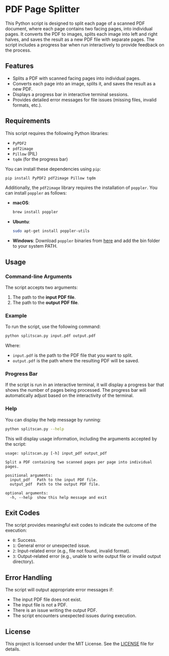 # PDF Page Splitter

This Python script is designed to split each page of a scanned PDF document, where each page contains two facing pages,
into individual pages. It converts the PDF to images, splits each image into left and right halves, and saves the result
as a new PDF file with separate pages. The script includes a progress bar when run interactively to provide feedback on
the process.

## Features

- Splits a PDF with scanned facing pages into individual pages.
- Converts each page into an image, splits it, and saves the result as a new PDF.
- Displays a progress bar in interactive terminal sessions.
- Provides detailed error messages for file issues (missing files, invalid formats, etc.).

## Requirements

This script requires the following Python libraries:

- `PyPDF2`
- `pdf2image`
- `Pillow` (PIL)
- `tqdm` (for the progress bar)

You can install these dependencies using `pip`:

```bash
pip install PyPDF2 pdf2image Pillow tqdm
```

Additionally, the `pdf2image` library requires the installation of `poppler`. You can install `poppler` as follows:

- **macOS**:
    ```bash
    brew install poppler
    ```
- **Ubuntu**:
    ```bash
    sudo apt-get install poppler-utils
    ```
- **Windows**: Download `poppler` binaries from [here](http://blog.alivate.com.au/poppler-windows/) and add the bin
    folder to your system PATH.

## Usage

### Command-line Arguments

The script accepts two arguments:

1. The path to the **input PDF file**.
2. The path to the **output PDF file**.

### Example

To run the script, use the following command:

```bash
python splitscan.py input.pdf output.pdf
```

Where:

- `input.pdf` is the path to the PDF file that you want to split.
- `output.pdf` is the path where the resulting PDF will be saved.

### Progress Bar

If the script is run in an interactive terminal, it will display a progress bar that shows the number of pages being
processed. The progress bar will automatically adjust based on the interactivity of the terminal.

### Help

You can display the help message by running:

```bash
python splitscan.py --help
```

This will display usage information, including the arguments accepted by the script:

```
usage: splitscan.py [-h] input_pdf output_pdf

Split a PDF containing two scanned pages per page into individual pages.

positional arguments:
  input_pdf   Path to the input PDF file.
  output_pdf  Path to the output PDF file.

optional arguments:
  -h, --help  show this help message and exit
```

## Exit Codes

The script provides meaningful exit codes to indicate the outcome of the execution:

- `0`: Success.
- `1`: General error or unexpected issue.
- `2`: Input-related error (e.g., file not found, invalid format).
- `3`: Output-related error (e.g., unable to write output file or invalid output directory).

## Error Handling

The script will output appropriate error messages if:

- The input PDF file does not exist.
- The input file is not a PDF.
- There is an issue writing the output PDF.
- The script encounters unexpected issues during execution.

## License

This project is licensed under the MIT License. See the [LICENSE](LICENSE) file for details.
